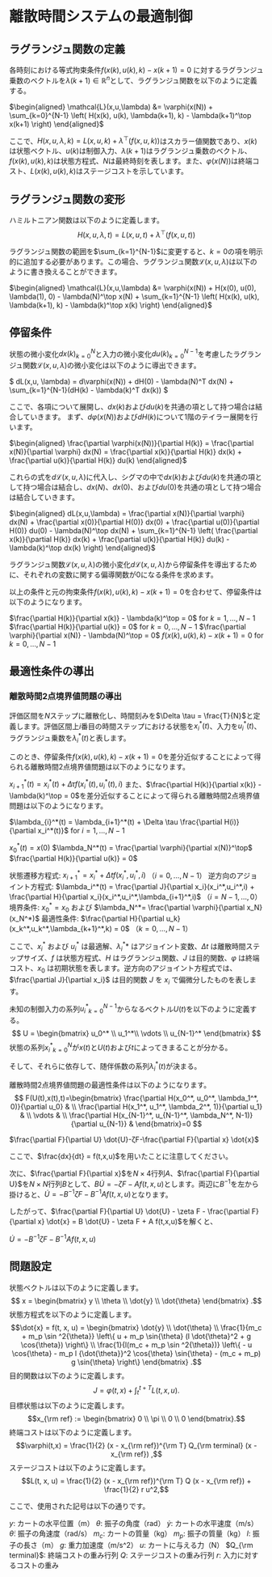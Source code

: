 # 離散時間システムの最適制御

## ラグランジュ関数の定義

各時刻における等式拘束条件$f(x(k), u(k), k) - x(k+1) = 0$ に対するラグランジュ乗数のベクトルを$\lambda(k+1) \in \mathbb{R}^n$として、ラグランジュ関数を以下のように定義する。

$\begin{aligned}
\mathcal{L}(x,u,\lambda) &= \varphi(x(N)) + \sum_{k=0}^{N-1} \left( H(x(k), u(k), \lambda(k+1), k) - \lambda(k+1)^\top x(k+1) \right)
\end{aligned}$

ここで、$H(x,u,\lambda,k) = L(x,u,k) + \lambda^\top (f(x,u,k))$はスカラー値関数であり、$x(k)$は状態ベクトル、$u(k)$は制御入力、$\lambda(k+1)$はラグランジュ乗数のベクトル、$f(x(k), u(k), k)$は状態方程式、$N$は最終時刻を表します。また、$\varphi(x(N))$は終端コスト、$L(x(k), u(k),k)$はステージコストを示しています。

## ラグランジュ関数の変形

ハミルトニアン関数は以下のように定義します。
$$H(x,u,\lambda,t) = L(x,u,t) + \lambda^\top (f(x,u,t))$$

ラグランジュ関数の範囲を$\sum_{k=1}^{N-1}$に変更すると、$k=0$の項を明示的に追加する必要があります。この場合、ラグランジュ関数$\mathcal{L}(x,u,\lambda)$は以下のように書き換えることができます。

$\begin{aligned}
\mathcal{L}(x,u,\lambda) &= \varphi(x(N)) + H(x(0), u(0), \lambda(1), 0) - \lambda(N)^\top x(N) + \sum_{k=1}^{N-1} \left( H(x(k), u(k), \lambda(k+1), k) - \lambda(k)^\top x(k) \right)
\end{aligned}$

## 停留条件

状態の微小変化${ dx(k) }_{k=0}^N$と入力の微小変化${ du(k) }_{k=0}^{N-1}$を考慮したラグランジュ関数$\mathcal{L}(x,u,\lambda)$の微小変化は以下のように導出できます。

$ dL(x,u, \lambda) = d\varphi(x(N)) + dH(0) - \lambda(N)^T dx(N) + \sum_{k=1}^{N-1}(dH(k) - \lambda(k)^T dx(k)) $

ここで、各項について展開し、$dx(k)$および$du(k)$を共通の項として持つ場合は結合していきます。
まず、$d\varphi(x(N))$および$dH(k)$について1階のテイラー展開を行います。

$\begin{aligned}
\frac{\partial \varphi(x(N))}{\partial H(k)} = \frac{\partial x(N)}{\partial \varphi} dx(N) = \frac{\partial x(k)}{\partial H(k)} dx(k) + \frac{\partial u(k)}{\partial H(k)} du(k)
\end{aligned}$

これらの式を$d\mathcal{L}(x,u,\lambda)$に代入し、シグマの中で$dx(k)$および$du(k)$を共通の項として持つ場合は結合し、$dx(N)$、$dx(0)$、および$du(0)$を共通の項として持つ場合は結合していきます。

$\begin{aligned}
dL(x,u,\lambda) = \frac{\partial x(N)}{\partial \varphi} dx(N) + \frac{\partial x(0)}{\partial H(0)} dx(0) + \frac{\partial u(0)}{\partial H(0)} du(0) - \lambda(N)^\top dx(N) + \sum_{k=1}^{N-1} \left( \frac{\partial x(k)}{\partial H(k)} dx(k) + \frac{\partial u(k)}{\partial H(k)} du(k) - \lambda(k)^\top dx(k) \right)
\end{aligned}$

ラグランジュ関数$\mathcal{L}(x,u,\lambda)$の微小変化$d\mathcal{L}(x,u,\lambda)$から停留条件を導出するために、それぞれの変数に関する偏導関数が0になる条件を求めます。

以上の条件と元の拘束条件$f(x(k), u(k), k) - x(k+1) = 0$を合わせて、停留条件は以下のようになります。

$\frac{\partial H(k)}{\partial x(k)} - \lambda(k)^\top = 0$ for $k=1,\dots,N-1$
$\frac{\partial H(k)}{\partial u(k)} = 0$ for $k=0,\dots,N-1$
$\frac{\partial \varphi}{\partial x(N)} - \lambda(N)^\top = 0$
$f(x(k), u(k), k) - x(k+1) = 0$ for $k=0,\dots,N-1$

## 最適性条件の導出

### 離散時間2点境界値問題の導出

評価区間を$N$ステップに離散化し、時間刻みを$\Delta \tau = \frac{T}{N}$と定義します。評価区間上$i$番目の時間ステップにおける状態を${x_i^*(t)}$、入力を${u_i^*(t)}$、ラグランジュ乗数を${\lambda_i^*(t)}$と表します。

このとき、停留条件$f(x(k), u(k), k) - x(k+1) = 0$を差分近似することによって得られる離散時間2点境界値問題は以下のようになります。

$x_{i+1}^*(t) = x_i^*(t) + \Delta \tau f(x_i^*(t), u_i^*(t), i)$
また、$\frac{\partial H(k)}{\partial x(k)} - \lambda(k)^\top = 0$を差分近似することによって得られる離散時間2点境界値問題は以下のようになります。

$\lambda_{i}^*(t) = \lambda_{i+1}^*(t) + \Delta \tau \frac{\partial H(i)}{\partial x_i^*(t)}$ for $i=1,\dots,N-1$

$x_{0}^*(t)=x(0)$
$\lambda_N^*(t) = \frac{\partial \varphi}{\partial x(N)}^\top$
$\frac{\partial H(k)}{\partial u(k)} = 0$

状態遷移方程式: $x_{i+1}^* = x_i^* + \Delta t f(x_i^*, u_i^*, i)$ （$i=0,\dots,N-1$）
逆方向のアジョイント方程式: $\lambda_i^*(t) = \frac{\partial J}{\partial x_i}(x_i^*,u_i^*,i) + \frac{\partial H}{\partial x_i}(x_i^*,u_i^*,\lambda_{i+1}^*,i)$ （$i=N-1,\dots,0$）
境界条件: $x_0^* = x_0$ および $\lambda_N^*= \frac{\partial \varphi}{\partial x_N}(x_N^*)$
最適性条件: $\frac{\partial H}{\partial u_k}(x_k^*,u_k^*,\lambda_{k+1}^*,k) = 0$ （$k=0,\dots,N-1$）

ここで、$x_i^*$ および $u_i^*$ は最適解、$\lambda_i^**$ はアジョイント変数、$\Delta t$ は離散時間ステップサイズ、$f$ は状態方程式、$H$ はラグランジュ関数、$J$ は目的関数、$\varphi$ は終端コスト、$x_0$ は初期状態を表します。逆方向のアジョイント方程式では、$\frac{\partial J}{\partial x_i}$ は目的関数 $J$ を $x_i$ で偏微分したものを表します。

未知の制御入力の系列${u_i^*}_{k=0}^{N-1}$からなるベクトル$U(t)$を以下のように定義する。
$$
U = \begin{bmatrix} u_0^* \\ u_1^*\\ \vdots \\ u_{N-1}^* \end{bmatrix}
$$
状態の系列${x_i^*}_{k=0}^{N}$が$x(t)$と$U(t)$および$t$によってきまることが分かる。

そして、それらに依存して、随伴係数の系列${\lambda_i^*(t)}$が決まる。

離散時間2点境界値問題の最適性条件は以下のようになります。
$$
F(U(t),x(t),t)=\begin{bmatrix}
\frac{\partial H(x_0^*, u_0^*, \lambda_1^*, 0)}{\partial u_0} & \\
\frac{\partial H(x_1^*, u_1^*, \lambda_2^*, 1)}{\partial u_1} & \\
\vdots & \\
\frac{\partial H(x_{N-1}^*, u_{N-1}^*, \lambda_N^*, N-1)}{\partial u_{N-1}} &
\end{bmatrix}=0
$$

$\frac{\partial F}{\partial U} \dot{U}-ζF-\frac{\partial F}{\partial x} \dot{x}$

ここで、$\frac{dx}{dt} = f(t,x,u)$を用いたことに注意してください。

次に、$\frac{\partial F}{\partial x}$を$N \times 4$行列$A$、$\frac{\partial F}{\partial U}$を$N \times N$行列$B$として、$B\dot{U} = - \zeta F - A f(t,x,u)$とします。両辺に$B^{-1}$を左から掛けると、$\dot{U} = - B^{-1} \zeta F - B^{-1} A f(t,x,u)$となります。

したがって、$\frac{\partial F}{\partial U} \dot{U} - \zeta F - \frac{\partial F}{\partial x} \dot{x} = B \dot{U} - \zeta F + A f(t,x,u)$を解くと、

$\dot{U} = -B^{-1} \zeta F - B^{-1} A f(t,x,u)$


## 問題設定

状態ベクトルは以下のように定義します。
$$ x = \begin{bmatrix} y \\ \theta \\ \dot{y} \\ \dot{\theta} \end{bmatrix} .$$
状態方程式を以下のように定義します。
$$\dot{x} = f(t, x, u) = \begin{bmatrix} \dot{y} \\ \dot{\theta} \\ \frac{1}{m_c + m_p \sin ^2{\theta}} \left\{ u + m_p \sin{\theta} (l \dot{\theta}^2 + g \cos{\theta}) \right\} \\ \frac{1}{l(m_c + m_p \sin ^2{\theta})} \left\{ - u \cos{\theta} - m_p l {\dot{\theta}}^2 \cos{\theta} \sin{\theta} - (m_c + m_p) g \sin{\theta} \right\} \end{bmatrix} .$$
目的関数は以下のように定義します。
$$ J = \varphi(t, x) + \int_{t}^{t+T} L(t, x, u) .$$
目標状態は以下のように定義します。
$$x_{\rm ref} := \begin{bmatrix} 0 \\ \pi \\ 0 \\ 0 \end{bmatrix}.$$
終端コストは以下のように定義します。
$$\varphi(t,x) = \frac{1}{2} (x - x_{\rm ref})^{\rm T} Q_{\rm terminal} (x - x_{\rm ref}) ,$$
ステージコストは以下のように定義します。
$$L(t, x, u) = \frac{1}{2} (x - x_{\rm ref})^{\rm T} Q (x - x_{\rm ref}) + \frac{1}{2} r u^2,$$

ここで、使用された記号は以下の通りです。

$y$: カートの水平位置（m）
$\theta$: 振子の角度（rad）
$\dot{y}$: カートの水平速度（m/s）
$\dot{\theta}$: 振子の角速度（rad/s）
$m_c$: カートの質量（kg）
$m_p$: 振子の質量（kg）
$l$: 振子の長さ（m）
$g$: 重力加速度（m/s^2）
$u$: カートに与える力（N）
$Q_{\rm terminal}$: 終端コストの重み行列
$Q$: ステージコストの重み行列
$r$: 入力に対するコストの重み
